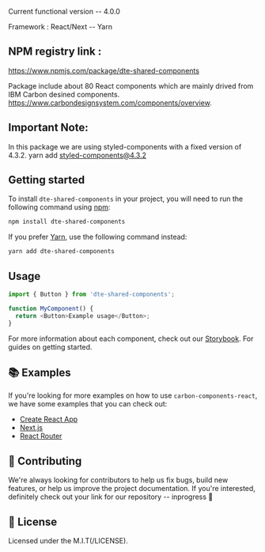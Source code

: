 Current functional version -- 4.0.0 

Framework :  React/Next -- Yarn

## NPM registry link : 
https://www.npmjs.com/package/dte-shared-components

Package include about 80 React components which are mainly drived from IBM Carbon desined components. https://www.carbondesignsystem.com/components/overview.


## Important Note:
In this package we are using styled-components with a fixed version of 4.3.2.
yarn add styled-components@4.3.2

## Getting started

To install `dte-shared-components` in your project, you will need to run the
following command using [npm](https://www.npmjs.com/):

```bash
npm install dte-shared-components
```

If you prefer [Yarn](https://yarnpkg.com/en/), use the following command
instead:

```bash
yarn add dte-shared-components
```

## Usage

```js
import { Button } from 'dte-shared-components';

function MyComponent() {
  return <Button>Example usage</Button>;
}
```

For more information about each component, check out our
[Storybook](https://react.carbondesignsystem.com). For guides on getting
started. 

## 📚 Examples

If you're looking for more examples on how to use `carbon-components-react`, we
have some examples that you can check out:

- [Create React App](./examples/create-react-app)
- [Next.js](./examples/next)
- [React Router](./examples/react-router)

## 🙌 Contributing

We're always looking for contributors to help us fix bugs, build new features,
or help us improve the project documentation. If you're interested, definitely
check out your link for our repository  -- inprogress  👀

## 📝 License

Licensed under the M.I.T(/LICENSE).
